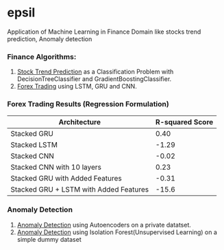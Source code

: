 # epsil
Application of Machine Learning in Finance Domain like stocks trend prediction, Anomaly detection

### Finance Algorithms:
1. [Stock Trend Prediction](https://github.com/HSaurabh0919/epsil/blob/main/Finance/TrendPrediction_01.ipynb) as a Classification Problem with DecisionTreeClassifier and GradientBoostingClassifier.
2. [Forex Trading](https://github.com/HSaurabh0919/epsil/blob/main/Finance/forex_trading.ipynb) using LSTM, GRU and CNN.


### Forex Trading Results (Regression Formulation)
| Architecture | R-squared Score|
| ----------- | ----------- |
| Stacked GRU      | 0.40       |
| Stacked LSTM     | -1.29       |
| Stacked CNN     | -0.02       |
| Stacked CNN with 10 layers     | 0.23       |
| Stacked GRU with Added Features   | -0.31        |
| Stacked GRU + LSTM with Added Features   | -15.6        |

### Anomaly Detection
1. [Anomaly Detection](https://github.com/HSaurabh0919/epsil/blob/main/Anomaly_Detection/autoencoder.ipynb) using Autoencoders on a private datatset.
2. [Anomaly Detection](https://github.com/HSaurabh0919/epsil/blob/main/Finance/Anomaly_Detection/Anomaly_detection_01.ipynb) using Isolation Forest(Unsupervised Learning) on a simple dummy dataset
